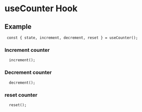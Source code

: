 # useCounter Hook

## Example
```
 const { state, increment, decrement, reset } = useCounter();
```

### Increment counter
```
  increment();
```

### Decrement counter
```
  decrement();
```

### reset counter
```
  reset();
```